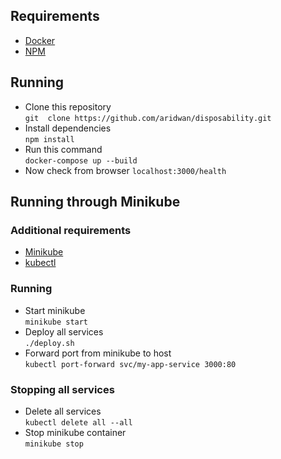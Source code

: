 ## Requirements
- [Docker](https://www.docker.com/)
- [NPM](https://www.npmjs.com/)

## Running
- Clone this repository <br>
  `git  clone https://github.com/aridwan/disposability.git`
- Install dependencies <br>
  `npm install`
- Run this command <br>
  `docker-compose up --build`
- Now check from browser `localhost:3000/health` 


## Running through Minikube

### Additional requirements
- [Minikube](https://minikube.sigs.k8s.io/docs/start/?arch=%2Fmacos%2Fx86-64%2Fstable%2Fbinary+download)
- [kubectl](https://kubernetes.io/docs/reference/kubectl/)

### Running
- Start minikube <br>
  `minikube start`
- Deploy all services <br>
  `./deploy.sh`
- Forward port from minikube to host <br>
  `kubectl port-forward svc/my-app-service 3000:80`

### Stopping all services
- Delete all services <br>
  `kubectl delete all --all`
- Stop minikube container <br>
  `minikube stop`